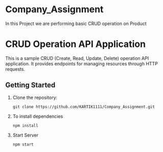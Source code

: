 # Company_Assignment
In this Project we are performing basic CRUD operation on Product

# CRUD Operation API Application

This is a sample CRUD (Create, Read, Update, Delete) operation API application. It provides endpoints for managing resources through HTTP requests.


## Getting Started

1. Clone the repository:
   ```shell
   git clone https://github.com/KARTIK1111/Company_Assignment.git
   
2. To install  dependencies 
   ```shell
   npm install
   
3. Start Server 
   ```shell
   npm start
   
